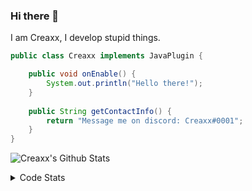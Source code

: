### Hi there 👋

I am Creaxx, I develop stupid things. 

```java
public class Creaxx implements JavaPlugin {

    public void onEnable() {
        System.out.println("Hello there!");
    }
    
    public String getContactInfo() {
        return "Message me on discord: Creaxx#0001";
    }
}
```

![Creaxx's Github Stats](https://github-readme-stats.vercel.app/api?username=CreaxxOG&show_icons=true&theme=dark&count_private=true)

<details>
  <summary>Code Stats</summary>

<!--START_SECTION:waka-->
![Lines of code](https://img.shields.io/badge/From%20Hello%20World%20I%27ve%20Written-27726%20lines%20of%20code-blue)

**🐱 My GitHub Data** 

> 🏆 243 Contributions in the Year 2021
 > 
> 📦 376.7 kB Used in GitHub's Storage 
 > 
> 🚫 Not Opted to Hire
 > 
> 📜 1 Public Repository 
 > 
> 🔑 4 Private Repositories  
 > 
**I'm an Early 🐤** 

```text
🌞 Morning    17 commits     ██░░░░░░░░░░░░░░░░░░░░░░░   9.94% 
🌆 Daytime    71 commits     ██████████░░░░░░░░░░░░░░░   41.52% 
🌃 Evening    78 commits     ███████████░░░░░░░░░░░░░░   45.61% 
🌙 Night      5 commits      ░░░░░░░░░░░░░░░░░░░░░░░░░   2.92%

```
📅 **I'm Most Productive on Saturday** 

```text
Monday       23 commits     ███░░░░░░░░░░░░░░░░░░░░░░   13.45% 
Tuesday      15 commits     ██░░░░░░░░░░░░░░░░░░░░░░░   8.77% 
Wednesday    24 commits     ███░░░░░░░░░░░░░░░░░░░░░░   14.04% 
Thursday     9 commits      █░░░░░░░░░░░░░░░░░░░░░░░░   5.26% 
Friday       25 commits     ███░░░░░░░░░░░░░░░░░░░░░░   14.62% 
Saturday     44 commits     ██████░░░░░░░░░░░░░░░░░░░   25.73% 
Sunday       31 commits     ████░░░░░░░░░░░░░░░░░░░░░   18.13%

```


📊 **This Week I Spent My Time On** 

```text
💬 Programming Languages: 
Java                     4 hrs 34 mins       ██████████████████████░░░   90.46% 
XML                      18 mins             █░░░░░░░░░░░░░░░░░░░░░░░░   6.12% 
YAML                     9 mins              ░░░░░░░░░░░░░░░░░░░░░░░░░   3.06% 
GitIgnore file           1 min               ░░░░░░░░░░░░░░░░░░░░░░░░░   0.35% 
IDEA_MODULE              0 secs              ░░░░░░░░░░░░░░░░░░░░░░░░░   0.01%

🔥 Editors: 
IntelliJ                 5 hrs 3 mins        █████████████████████████   100.0%

```

**I Mostly Code in Java** 

```text
Java                     5 repos             ████████████████████░░░░░   83.33% 
EJS                      1 repo              ████░░░░░░░░░░░░░░░░░░░░░   16.67%

```



 Last Updated on 18/11/2021
<!--END_SECTION:waka-->
</details>
